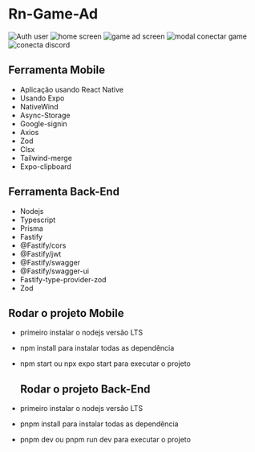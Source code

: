 # Rn-Game-Ad

![Auth user](./.github/images/auth.png)
![home screen](./.github/images/home.png)
![game ad screen](./.github/images/game-ad.png)
![modal conectar game](./.github/images/game-conecte.png)
![conecta discord](./.github/images/discord.png)

## Ferramenta Mobile 

- Aplicação usando React Native
- Usando Expo
- NativeWind
- Async-Storage
- Google-signin
- Axios
- Zod
- Clsx
- Tailwind-merge
- Expo-clipboard
 

 ## Ferramenta Back-End
 - Nodejs
 - Typescript
 - Prisma
 - Fastify
 - @Fastify/cors
 - @Fastify/jwt
 - @Fastify/swagger
 - @Fastify/swagger-ui
 - Fastify-type-provider-zod
 - Zod

## Rodar o projeto Mobile

- primeiro instalar o nodejs versão LTS
- npm install para instalar todas as dependência
- npm start ou npx  expo  start para executar o projeto 
  
  ## Rodar o projeto Back-End

- primeiro instalar o nodejs versão LTS
- pnpm install para instalar todas as dependência
- pnpm  dev ou  pnpm run dev para executar o projeto 
